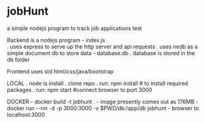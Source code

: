 # jobHunt

a simple nodejs program to track job applications
test


Backend is a nodejs program - index.js   
    . uses express to serve up the http server and api requests
    . uses nedb as a simple document db to store data - database.db
    . database is stored in the db folder

Frontend uses std html/css/java/bootstrap

LOCAL
    . node is install
    . clone repo
    . run: npm install # to install required packages
    . run: npm start   #connect browser to port 3000

DOCKER
    - docker build -t jobhunt .
    - image presently comes out as 176MB
    - docker run --rm -d -p 3000:3000 -v $PWD/db:/app/db jobhunt
    - browser to localhost:3000